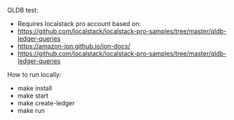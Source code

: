 QLDB test:
 - Requires localstack pro account
based on:
- https://github.com/localstack/localstack-pro-samples/tree/master/qldb-ledger-queries 
- https://amazon-ion.github.io/ion-docs/ 
- https://github.com/localstack/localstack-pro-samples/tree/master/qldb-ledger-queries

How to run locally:
- make install
- make start
- make create-ledger
- make run
